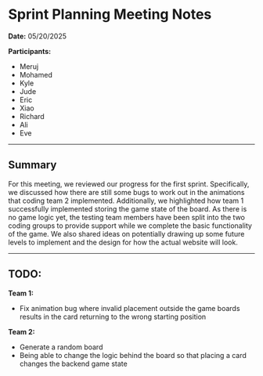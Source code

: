 # Sprint Planning Meeting Notes

**Date:** 05/20/2025  

**Participants:** 
- Meruj
- Mohamed
- Kyle
- Jude
- Eric
- Xiao 
- Richard
- Ali
- Eve

---
## Summary
For this meeting, we reviewed our progress for the first sprint. Specifically, we discussed how there are still some bugs to work out in the animations that coding team 2 implemented. Additionally, we   highlighted how team 1 successfully implemented storing the game state of the board. As there is no game logic yet, the testing team members have been split into the two coding groups to provide support while we complete the basic functionality of the game. We also shared ideas on potentially drawing up some future levels to implement and the design for how the actual website will look.

---
## TODO:
**Team 1:**
- Fix animation bug where invalid placement outside the game boards results in the card returning to the wrong starting position

**Team 2:**
- Generate a random board
- Being able to change the logic behind the board so that placing a card changes the backend game state
